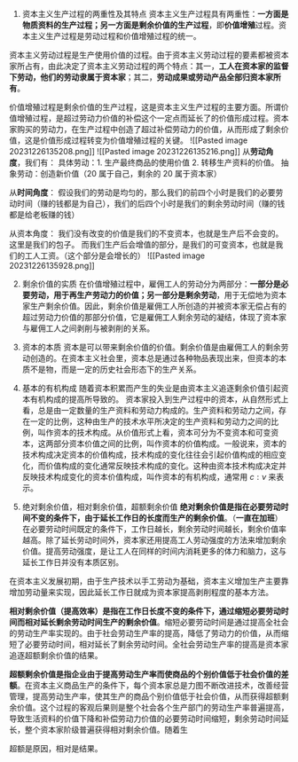 1. 资本主义生产过程的两重性及其特点
资本主义生产过程具有两重性：**一方面是物质资料的生产过程；另一方面是剩余价值的生产过程**，即**价值增殖**过程。资本主义生产过程是劳动过程和价值增殖过程的统一。

资本主义劳动过程是生产使用价值的过程。由于资本主义劳动过程的要素都被资本家所占有，由此决定了资本主义劳动过程的两个特点：其一，**工人在资本家的监督下劳动，他们的劳动隶属于资本家**；其二，**劳动成果或劳动产品全部归资本家所有**。

价值增殖过程是剩余价值的生产过程，这是资本主义生产过程的主要方面。所谓价值增殖过程，是超过劳动力价值的补偿这个一定点而延长了的价值形成过程。资本家购买的劳动力，在生产过程中创造了超过补偿劳动力的价值，从而形成了剩余价值，这是价值形成过程转变为价值增殖过程的关键。
![[Pasted image 20231226135208.png]]
![[Pasted image 20231226135216.png]]
从**劳动角度**，我们有：
具体劳动：1. 生产最终商品的使用价值 2. 转移生产资料的价值。
抽象劳动：创造新价值（20 属于自己，剩余的 20 属于资本家）

从**时间角度**：
假设我们的劳动是均匀的，那么我们的前四个小时是我们的必要劳动时间（赚的钱都是为自己），我们的后四个小时是我们的剩余劳动时间（赚的钱都是给老板赚的钱）

从资本角度：
我们没有改变的价值是我们的不变资本，也就是生产后不会变的。这里是我们的包子。
而我们生产后会增值的部分，是我们的可变资本，也就是我们的工人工资。（这个部分是会增长的）
![[Pasted image 20231226135928.png]]


2. 剩余价值的实质
在价值增殖过程中，雇佣工人的劳动分为两部分：**一部分是必要劳动，用于再生产劳动力的价值；另一部分是剩余劳动**，用于无偿地为资本家生产剩余价值。因此，剩余价值是雇佣工人所创造的并被资本家无偿占有的超过劳动力价值的那部分价值，它是雇佣工人剩余劳动的凝结，体现了资本家与雇佣工人之间剥削与被剥削的关系。

3. 资本的本质
资本是可以带来剩余价值的价值。剩余价值是由雇佣工人的剩余劳动创造的。在资本主义社会里，资本总是通过各种物品表现出来，但资本的本质不是物，而是一定的历史社会形态下的生产关系。

4. 基本的有机构成
随着资本积累而产生的失业是由资本主义追逐剩余价值引起资本有机构成的提高所导致的。
资本家投入到生产过程中的资本，从自然形式上看，总是由一定数量的生产资料和劳动力构成的。生产资料和劳动力之间，存在一定的比例，这种由生产的技术水平所决定的生产资料和劳动力之间的比例，叫作资本的技术构成。从价值形式上看，资本可分为不变资本和可变资本，这两部分资本价值之间的比例，叫作资本的价值构成。一般说来，资本的技术构成决定资本的价值构成，技术构成的变化往往会引起价值构成的相应变化，而价值构成的变化通常反映技术构成的变化。这种由资本技术构成决定并反映技术构成变化的资本价值构成，叫作资本的有机构成，通常用 $c:\nu$ 来表示。


5. 绝对剩余价值，相对剩余价值，超额剩余价值
**绝对剩余价值是指在必要劳动时间不变的条件下，由于延长工作日的长度而生产的剩余价值**。（**一直在加班**）在必要劳动时间既定的条件下，工作日越长，剩余劳动时间越长，剩余价值率越高。除了延长劳动时间外，资本家还用提高工人劳动强度的方法来增加剩余价值。提高劳动强度，是让工人在同样的时间内消耗更多的体力和脑力，这与延长工作日并没有本质区别。

在资本主义发展初期，由于生产技术以手工劳动为基础，资本主义增加生产主要靠增加劳动量来实现，因此延长工作日就成为资本家提高剥削程度的基本方法。

**相对剩余价值（提高效率）是指在工作日长度不变的条件下，通过缩短必要劳动时间而相对延长剩余劳动时间生产的剩余价值**。缩短必要劳动时间是通过提高全社会的劳动生产率实现的。由于社会劳动生产率的提高，降低了劳动力的价值，从而缩短了必要劳动时间，相对延长了剩余劳动时间。全社会劳动生产率的提高是资本家追逐超额剩余价值的结果。

**超额剩余价值是指企业由于提高劳动生产率而使商品的个别价值低于社会价值的差额**。在资本主义商品生产的条件下，每个资本家总是力图不断改进技术，改善经营管理，提高劳动生产率，使其生产的商品个别价值低于社会价值，从而获得超额剩余价值。这个过程的客观后果则是整个社会各个生产部门的劳动生产率普遍提高，导致生活资料的价值下降和补偿劳动力价值的必要劳动时间缩短，剩余劳动时间延长，整个资本家阶级普遍获得相对剩余价值。随着生

超额是原因，相对是结果。